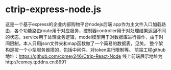# ctrip-express-node.js
这是一个基于express的企业内部购物平台nodejs后端
app作为主文件入口加载路由，各个功能路由route用于对应服务，控制器controller用于对处理结果返回不同的状态，service用于处理业务逻辑，model模型用于对数据库进行操作，由于时间限制，本人只用json文件夹和map函数做了一个简易的数据表，见笑。
整个架构是按一个小型服务器搭的，包括中间件，对token进行限制等。
前端工程github地址：https://github.com/comey246/Ctrip-React-Node
线上前端展示地址为http://comey.tpddns.cn:8991
